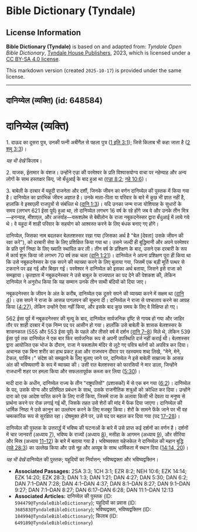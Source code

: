 # Bible Dictionary (Tyndale)

## License Information

**Bible Dictionary (Tyndale)** is based on and adapted from: _Tyndale Open Bible Dictionary_, [Tyndale House Publishers](https://tyndaleopenresources.com/), 2023, which is licensed under a [CC BY-SA 4.0 license](https://creativecommons.org/licenses/by-sa/4.0/legalcode.en).

This markdown version (created `2025-10-17`) is provided under the same license.



--------------------------------

## दानिय्येल (व्यक्ति) (id: 648584)

दानिय्येल (व्यक्ति)
===================

1\. दाऊद का दूसरा पुत्र, उनकी पत्नी अबीगैल से पहला पुत्र ([1 इति 3:1](https://ref.ly/1Chr3:1)); जिसे किलाब भी कहा जाता है ([2 शमू 3:3](https://ref.ly/2Sam3:3))।

*यह भी देखें* किलाब। 

2\. याजक, ईतामार के वंशज। उन्होंने एज्रा की परमेश्वर के प्रति विश्वासयोग्य वाचा पर नहेम्याह और अन्य लोगों के साथ हस्ताक्षर किए, जो बँधुआई के बाद हुआ था ([एज्रा 8:2](https://ref.ly/Ezra8:2); [नहे 10:6](https://ref.ly/Neh10:6))।

3\. बाबेली के दरबार में यहूदी राजनेता और दर्शी, जिनके जीवन का वर्णन दानिय्येल की पुस्तक में किया गया है। दानिय्येल का प्रारंभिक जीवन अज्ञात है। उनके माता\-पिता या परिवार के बारे में कुछ भी ज्ञात नहीं है, हालांकि वे इस्राएली राजपुत्रों से संबंधित थे ([दानि 1:3](https://ref.ly/Dan1:3))। यदि उनका जन्म राजा योशियाह के सुधारों के समय (लगभग 621 ईसा पूर्व) हुआ था, तो दानिय्येल लगभग 16 वर्ष के रहे होंगे जब वे और उनके तीन मित्र—हनन्याह, मीशाएल, और अजर्याह—यरूशलेम से बेबीलोन के राजा नबूकदनेस्सर द्वारा बँधुआई में लाये गये थे। वे यहूदा में शाही परिवार के सहयोग को आश्वस्त करने के लिए बंधक बनाए गए होंगे।

दानिय्येल, जिसका नाम बदलकर बेलतशस्सर रखा गया (जिसका अर्थ है "बेल \[देवता] उसके जीवन की रक्षा करे"), को दरबारी सेवा के लिए प्रशिक्षित किया गया था। उसने जल्दी ही बुद्धिमानी और अपने परमेश्वर के प्रति पूर्ण निष्ठा के लिए ख्याति स्थापित कर ली। तीन वर्ष के प्रशिक्षण के बाद, उसने एक दरबारी के रूप में कार्य शुरू किया जो लगभग 70 वर्ष तक चला ([दानि 1:21](https://ref.ly/Dan1:21))। दानिय्येल ने अपना प्रशिक्षण पूरा ही किया था कि उसे नबूकदनेस्सर के एक सपने की व्याख्या करने के लिए बुलाया गया, जिसमें एक बड़ी मूर्ति पत्थर से टकराने पर ढह गई और बिखर गई। परमेश्वर ने दानिय्येल को इसका अर्थ बताया, जिसने इसे राजा को समझाया। कृतज्ञता में नबूकदनेस्सर ने उसे बाबुल के राज्यपाल का पद देने की पेशकश की, लेकिन दानिय्येल ने अनुरोध किया कि यह सम्मान उनके तीन साथी बंदियों को दिया जाए।

नबूकदनेस्सर के जीवन के अंत के करीब, दानिय्येल एक दूसरे सपने की व्याख्या करने में सक्षम था ([दानि 4](https://ref.ly/Dan4:1-Dan4:37))। उस सपने ने राजा के आसन्न पागलपन की सूचना दी। दानिय्येल ने राजा से पश्चाताप करने का आग्रह किया ([4:27](https://ref.ly/Dan4:27)), लेकिन उन्होंने ऐसा नहीं किया, और इसके बाद कुछ समय के लिए वे विक्षिप्त हो गए।

562 ईसा पूर्व में नबूकदनेस्सर की मृत्यु के बाद, दानिय्येल सार्वजनिक दृष्टि से गायब हो गया और जाहिर तौर पर शाही दरबार में एक निम्न पद पर आसीन हो गया। हालाँकि उसे बाबेली के शासक बेलशस्सर के शासनकाल (555 और 553 ईसा पूर्व) के पहले और तीसरे वर्ष में दर्शन ([दानि 7–8](https://ref.ly/Dan7:1-Dan8:27)) मिले थे, लेकिन 539 ईसा पूर्व तक दानिय्येल ने एक बार फिर सार्वजनिक रूप से अपनी उपस्थिति दर्ज नहीं कराई थी। बेलशस्सर द्वारा आयोजित एक भोज के दौरान, राजा ने यरूशलेम मंदिर से लूटे गए पवित्र बर्तनों को अपवित्र कर दिया। अचानक एक बिना शरीर का हाथ प्रकट हुआ और राजभवन दीवार पर रहस्यमय शब्द लिखे, "मेने, मेने, टेकल, पार्सिन।" संदेश को समझाने के लिए बुलाए जाने पर, दानिय्येल ने इसे बाबेली साम्राज्य के आसन्न अंत की भविष्यवाणी के रूप में व्याख्या की। उसी रात बेलशस्सर को फारसियों ने मार डाला, जिन्होंने राजधानी शहर पर हमला किया और सफलतापूर्वक कब्जा कर लिया ([5:30](https://ref.ly/Dan5:30))।

मादी दारा के अधीन, दानिय्येल राज्य के तीन "राष्ट्रपतियों" (प्रशासकों) में से एक बन गया ([6:2](https://ref.ly/Dan6:2))। दानिय्येल के पद, उसके योग्य और प्रतिष्ठित प्रबंधन के साथ, उसके राजनीतिक शत्रुओं को क्रोधित कर दिया। उन्होंने दारा को एक आदेश पारित करने के लिए राजी किया, जिसमें राजा के अलावा किसी भी देवता या मनुष्य से प्रार्थना करने पर रोक लगाई गई थी, जिसके तहत उसे शेरों की मांद में फेंक दिया जाएगा। दानिय्येल की धार्मिक निष्ठा ने उसे कानून का उल्लंघन करने के लिए मजबूर किया। शेरों के सामने फेंके जाने पर भी वह चमत्कारिक रूप से सुरक्षित रहा। दोषमुक्त होने पर, उसे पद पर बहाल कर दिया गया (पद [17–28](https://ref.ly/Dan6:17-Dan6:28))।

दानिय्येल की पुस्तक के उत्तरार्द्ध में भविष्य की घटनाओं के बारे में उसे प्राप्त कई दर्शनों का वर्णन है। दर्शनों में चार जानवरों (अध्याय [7](https://ref.ly/Dan7:1-Dan7:28)), भविष्य के राज्यों (अध्याय [8](https://ref.ly/Dan8:1-Dan8:27)), मसीहा के आगमन (अध्याय [9](https://ref.ly/Dan9:1-Dan9:27)), और सीरिया और मिस्र (अध्याय [11–12](https://ref.ly/Dan11:1-Dan12:13)) के बारे में बताया गया है। भविष्यवक्ता यहेजकेल ने दानिय्येल की महान बुद्धि ([यहे 28:3](https://ref.ly/Ezek28:3)) का उल्लेख किया और उसे नूह और अय्यूब के साथ धार्मिकता में स्थान दिया ([14:14, 20](https://ref.ly/Ezek14:14,Ezek14:20))। 

*यह भी देखें* दानिय्येल की पुस्तक; यहूदियों का निर्वासन; भविष्यद्वक्ता और भविष्यद्वक्तिन। 

* **Associated Passages:** 2SA 3:3; 1CH 3:1; EZR 8:2; NEH 10:6; EZK 14:14; EZK 14:20; EZK 28:3; DAN 1:3; DAN 1:21; DAN 4:27; DAN 5:30; DAN 6:2; DAN 7:1–DAN 7:28; DAN 4:1–DAN 4:37; DAN 8:1–DAN 8:27; DAN 9:1–DAN 9:27; DAN 7:1–DAN 8:27; DAN 6:17–DAN 6:28; DAN 11:1–DAN 12:13
* **Associated Articles:** दानिय्येल की पुस्तक (ID: `594479@TyndaleBibleDictionary`); यहूदियों का प्रवास (ID: `368583@TyndaleBibleDictionary`); भविष्यद्वक्ता, भविष्यद्वक्तिन (ID: `184994@TyndaleBibleDictionary`); किलाब  (ID: `649189@TyndaleBibleDictionary`)

